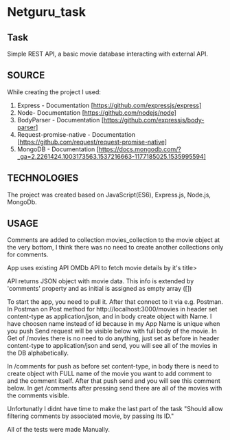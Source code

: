 # Netguru_task

## Task

Simple REST API,  a basic movie database interacting with external API.

## SOURCE 
While creating the project I used: 
1. Express - Documentation [https://github.com/expressjs/express]
2. Node- Documentation [https://github.com/nodejs/node]
3. BodyParser - Documentation [https://github.com/expressjs/body-parser]
4. Request-promise-native - Documentation [https://github.com/request/request-promise-native]
5. MongoDB - Documentation [https://docs.mongodb.com/?_ga=2.2261424.1003173563.1537216663-1177185025.1535995594]

## TECHNOLOGIES 
The project was created based on JavaScript(ES6), Express.js, Node.js, MongoDb.


## USAGE
Comments are added to collection movies_collection to the movie object at the very bottom, I think there was no need to create another collections only for comments.

App uses existing API OMDb API to fetch movie details by it's title>

API returns JSON object with movie data. This info is extended by 'comments' property and as initial is assigned as empty array ([])

To start the app, you need to pull it. After that connect to it via e.g. Postman. In Postman on Post method for http://localhost:3000/movies in header set content-type as application/json, and in body create object with Name. I have choosen name instead of id because in my App Name is unique when you push Send request will be visible below with full body of the movie. In Get of /movies there is no need to do anything, just set as before in header content-type to application/json and send, you will see all of the movies in the DB alphabetically.

In /comments for push as before set content-type, in body there is need to create object with FULL name of the movie you want to add comment to and the comment itself. After that push send and you will see this comment below. In get /comments after pressing send there are all of the movies with the comments visible.

Unfortunatly I didnt have time to make the last part of the task  "Should allow filtering comments by associated movie, by passing its ID."

All of the tests were made Manually.

